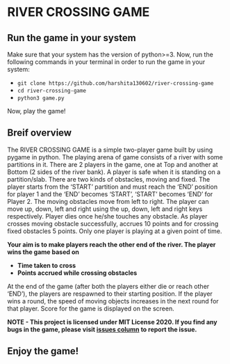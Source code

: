 # RIVER CROSSING GAME

## Run the game in your system

Make sure that your system has the version of python>=3. Now, run the following commands in your terminal in order to run the game in your system:
* `git clone https://github.com/harshita130602/river-crossing-game`
* `cd river-crossing-game`
* `python3 game.py`

Now, play the game!

## Breif overview 
The RIVER CROSSING GAME is a simple two-player game built by using pygame in python. The playing arena of game consists of a river with some partitions in it. There are 2 players in the game, one at Top and another at Bottom (2 sides of the river bank). A player is safe when it is standing on a partition/slab. There are two kinds of obstacles, moving and fixed. The player starts from the ‘START’ partition and must reach the ‘END’ position for player 1 and the ‘END’ becomes ‘START’, ‘START’ becomes ‘END’ for Player 2. The moving obstacles move from left to right. The player can move up, down, left and right using the up, down, left and right keys respectively. Player dies once he/she touches any obstacle. As player crosses moving obstacle successfully, accrues 10 points and for crossing fixed obstacles 5 points. Only one player is playing at a given point of time. 

**Your aim is to make players reach the other end of the river. The player wins the game based on**
* **Time taken to cross**
* **Points accrued while crossing obstacles**

At the end of the game (after both the players either die or reach other ‘END’), the players are respawned to their starting position. If the player wins a round, the speed of moving objects increases in the next round for that player. Score for the game is displayed on the screen.

**NOTE - This project is licensed under MIT License 2020. If you find any bugs in the game, please visit [issues column](https://github.com/harshita130602/river-crossing-game/issues) to report the issue.** 

## Enjoy the game!
